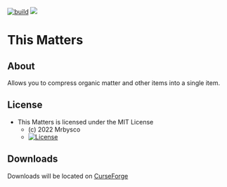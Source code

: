 [![build](https://github.com/Mrbysco/ThisMatters/actions/workflows/build.yml/badge.svg)](https://github.com/Mrbysco/ThisMatters/actions/workflows/build.yml) [![](http://cf.way2muchnoise.eu/versions/576414.svg)](https://www.curseforge.com/minecraft/mc-mods/this-matters)

# This Matters #

## About ##
Allows you to compress organic matter and other items into a single item.

## License ##
* This Matters is licensed under the MIT License
  - (c) 2022 Mrbysco
  - [![License](https://img.shields.io/badge/License-MIT-red.svg?style=flat)](http://opensource.org/licenses/MIT)

## Downloads ##
Downloads will be located on [CurseForge](https://www.curseforge.com/minecraft/mc-mods/this-matters)
